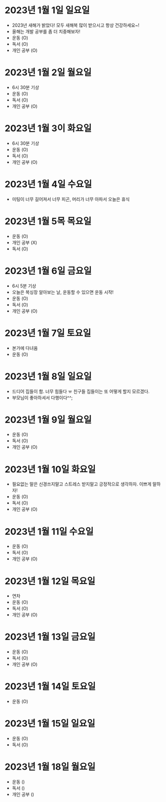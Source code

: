 
# 2023년 1월 1일 일요일 

- 2023년 새해가 밝았다! 모두 새해복 많이 받으시고 항상 건강하세요~!
- 올해는 개발 공부를 좀 더 치중해보자!
- 운동 (O)
- 독서 (O)
- 개인 공부 (O)


# 2023년 1월 2일 월요일 

- 6시 30분 기상 
- 운동 (O)
- 독서 (O)
- 개인 공부 (O)

# 2023년 1월 3이 화요일 

- 6시 30분 기상 
- 운동 (O)
- 독서 (O)
- 개인 공부 (O)

# 2023년 1월 4일 수요일 

- 미팅이 너무 길어져서 너무 피곤, 머리가 너무 아파서 오늘은 휴식 

# 2023년 1월 5목 목요일 

- 운동 (O)
- 개인 공부 (X)
- 독서 (O)

# 2023년 1월 6일 금요일 

- 6시 5분 기상
- 오늘은 복싱장 알아보는 날, 운동할 수 있으면 운동 시작!
- 운동 (O)
- 독서 (O)
- 개인 공부 (O)

# 2023년 1월 7일 토요일 

- 본가에 다녀옴 
- 운동 (O)

# 2023년 1월 8일 일요일

- 드디어 집들이 함. 너무 힘들다 ㅠ 친구들 집들이는 또 어떻게 할지 모르겠다. 
- 부모님이 좋아하셔서 다행이다^^;

# 2023년 1월 9일 월요일 

- 운동 (O)
- 독서 (O)
- 개인 공부 (O)

# 2023년 1월 10일 화요일 

- 필요없는 말은 신경쓰지말고 스트레스 받지말고 긍정적으로 생각하자. 이쁘게 말하자!
- 운동 (O)
- 독서 (O)
- 개인 공부 (O)

# 2023년 1월 11일 수요일 

- 운동 (O)
- 독서 (O)
- 개인 공부 (O)

# 2023년 1월 12일 목요일

- 연차
- 운동 (O)
- 독서 (O)
- 개인 공부 (O)

# 2023년 1월 13일 금요일

- 운동 (O)
- 독서 (O)
- 개인 공부 (O)

# 2023년 1월 14일 토요일

- 운동 (O)

# 2023년 1월 15일 일요일

- 운동 (O)
- 독서 (O)

# 2023년 1월 18일 월요일

- 운동 ()
- 독서 ()
- 개인 공부 ()
